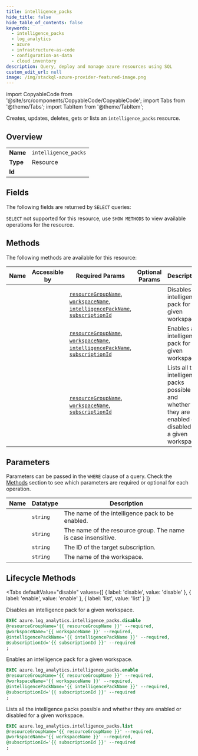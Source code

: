 ```yaml
--- 
title: intelligence_packs
hide_title: false
hide_table_of_contents: false
keywords:
  - intelligence_packs
  - log_analytics
  - azure
  - infrastructure-as-code
  - configuration-as-data
  - cloud inventory
description: Query, deploy and manage azure resources using SQL
custom_edit_url: null
image: /img/stackql-azure-provider-featured-image.png
---
```


import CopyableCode from '@site/src/components/CopyableCode/CopyableCode';
import Tabs from '@theme/Tabs';
import TabItem from '@theme/TabItem';

Creates, updates, deletes, gets or lists an <code>intelligence_packs</code> resource.

## Overview
<table><tbody>
<tr><td><b>Name</b></td><td><code>intelligence_packs</code></td></tr>
<tr><td><b>Type</b></td><td>Resource</td></tr>
<tr><td><b>Id</b></td><td><CopyableCode code="azure.log_analytics.intelligence_packs" /></td></tr>
</tbody></table>

## Fields

The following fields are returned by `SELECT` queries:

`SELECT` not supported for this resource, use `SHOW METHODS` to view available operations for the resource.


## Methods

The following methods are available for this resource:

<table>
<thead>
    <tr>
    <th>Name</th>
    <th>Accessible by</th>
    <th>Required Params</th>
    <th>Optional Params</th>
    <th>Description</th>
    </tr>
</thead>
<tbody>
<tr>
    <td><a href="#disable"><CopyableCode code="disable" /></a></td>
    <td><CopyableCode code="exec" /></td>
    <td><a href="#parameter-resourceGroupName"><code>resourceGroupName</code></a>, <a href="#parameter-workspaceName"><code>workspaceName</code></a>, <a href="#parameter-intelligencePackName"><code>intelligencePackName</code></a>, <a href="#parameter-subscriptionId"><code>subscriptionId</code></a></td>
    <td></td>
    <td>Disables an intelligence pack for a given workspace.</td>
</tr>
<tr>
    <td><a href="#enable"><CopyableCode code="enable" /></a></td>
    <td><CopyableCode code="exec" /></td>
    <td><a href="#parameter-resourceGroupName"><code>resourceGroupName</code></a>, <a href="#parameter-workspaceName"><code>workspaceName</code></a>, <a href="#parameter-intelligencePackName"><code>intelligencePackName</code></a>, <a href="#parameter-subscriptionId"><code>subscriptionId</code></a></td>
    <td></td>
    <td>Enables an intelligence pack for a given workspace.</td>
</tr>
<tr>
    <td><a href="#list"><CopyableCode code="list" /></a></td>
    <td><CopyableCode code="exec" /></td>
    <td><a href="#parameter-resourceGroupName"><code>resourceGroupName</code></a>, <a href="#parameter-workspaceName"><code>workspaceName</code></a>, <a href="#parameter-subscriptionId"><code>subscriptionId</code></a></td>
    <td></td>
    <td>Lists all the intelligence packs possible and whether they are enabled or disabled for a given workspace.</td>
</tr>
</tbody>
</table>

## Parameters

Parameters can be passed in the `WHERE` clause of a query. Check the [Methods](#methods) section to see which parameters are required or optional for each operation.

<table>
<thead>
    <tr>
    <th>Name</th>
    <th>Datatype</th>
    <th>Description</th>
    </tr>
</thead>
<tbody>
<tr id="parameter-intelligencePackName">
    <td><CopyableCode code="intelligencePackName" /></td>
    <td><code>string</code></td>
    <td>The name of the intelligence pack to be enabled.</td>
</tr>
<tr id="parameter-resourceGroupName">
    <td><CopyableCode code="resourceGroupName" /></td>
    <td><code>string</code></td>
    <td>The name of the resource group. The name is case insensitive.</td>
</tr>
<tr id="parameter-subscriptionId">
    <td><CopyableCode code="subscriptionId" /></td>
    <td><code>string</code></td>
    <td>The ID of the target subscription.</td>
</tr>
<tr id="parameter-workspaceName">
    <td><CopyableCode code="workspaceName" /></td>
    <td><code>string</code></td>
    <td>The name of the workspace.</td>
</tr>
</tbody>
</table>

## Lifecycle Methods

<Tabs
    defaultValue="disable"
    values={[
        { label: 'disable', value: 'disable' },
        { label: 'enable', value: 'enable' },
        { label: 'list', value: 'list' }
    ]}
>
<TabItem value="disable">

Disables an intelligence pack for a given workspace.

```sql
EXEC azure.log_analytics.intelligence_packs.disable 
@resourceGroupName='{{ resourceGroupName }}' --required, 
@workspaceName='{{ workspaceName }}' --required, 
@intelligencePackName='{{ intelligencePackName }}' --required, 
@subscriptionId='{{ subscriptionId }}' --required
;
```
</TabItem>
<TabItem value="enable">

Enables an intelligence pack for a given workspace.

```sql
EXEC azure.log_analytics.intelligence_packs.enable 
@resourceGroupName='{{ resourceGroupName }}' --required, 
@workspaceName='{{ workspaceName }}' --required, 
@intelligencePackName='{{ intelligencePackName }}' --required, 
@subscriptionId='{{ subscriptionId }}' --required
;
```
</TabItem>
<TabItem value="list">

Lists all the intelligence packs possible and whether they are enabled or disabled for a given workspace.

```sql
EXEC azure.log_analytics.intelligence_packs.list 
@resourceGroupName='{{ resourceGroupName }}' --required, 
@workspaceName='{{ workspaceName }}' --required, 
@subscriptionId='{{ subscriptionId }}' --required
;
```
</TabItem>
</Tabs>
